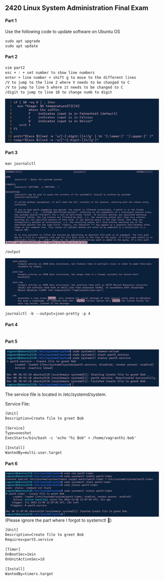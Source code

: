 ## 2420 Linux System Administration Final Exam

#### Part 1
Use the following code to update software on Ubuntu OS

    sudo apt upgrade
    sudo apt update

#### Part 2

```
vim part2
esc + : + set number to show line numbers
enter + line number + shift g to move to the different lines
/V to jump to the line 2 where V needs to be changed to C
/V to jump to line 5 where it needs to be changed to C
/digit to jump to line 10 to change numb to digit

```

![file edit](./images/part1.png)

#### Part 3

```
man journalctl
```
![file edit](./images/part2.png)

```
/output
```
![man search](./images/part3.png)

```
journalctl -b --output=json-pretty -p 4
```
#### Part 4

```

```

#### Part 5

![service](./images/part5.png)

The service file is located in /etc/systemd/system.

Service File:
```
[Unit]
Description=Create file to greet Bob

[Service]
Type=oneshot
ExecStart=/bin/bash -c 'echo "hi Bob" > /home/vagranthi-bob'

[Install]
WantedBy=multi-user.target
```

#### Part 6


![timer](./images/part6.png)
(Please ignore the part where I forgot to systemctl 🙏)

```
[Unit]
Description=Create file to greet Bob
Requires=part5.service

[Timer]
OnBootSec=1min
OnUnitActiveSec=1d

[Install]
WantedBy=timers.target
```
